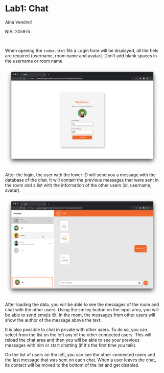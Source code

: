 # Lab1: Chat

Aina Vendrell

NIA: 205975

<br/>

When opening the `index.html` file a Login form will be displayed, all the fiels are required (username, room name and avatar). Don't add blank spaces in the username or room name.
<p align="center">
  <img src="src/assets/readme/login.png" width="800">
</p>

After the login, the user with the lower ID will send you a message with the database of the chat. It will contain the previous messages that were sent in the room and a list with the information of the other users (id, username, avatar). 

<p align="center">
  <img src="src/assets/readme/chat.png" width="800">
</p>

After loading the data, you will be able to see the messages of the room and chat with the other users. Using the smiley button on the input area, you will be able to send emojis 😊. In the room, the messages from other users will show the author of the message above the text.

It is also possible to chat in private with other users. To do so, you can select from the list on the left any of the other connected users. This will reload the chat area and then you will be able to see your previous messages with him or start chatting (if it's the first time you talk).

On the list of users on the left, you can see the other connected users and the last message that was sent on each chat. When a user leaves the chat, its contact will be moved to the bottom of the list and get disabled.
